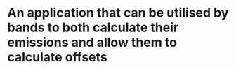 # An application that can be utilised by bands to both calculate their emissions and allow them to calculate offsets
